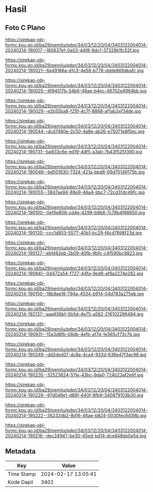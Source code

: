 # Hasil

## Foto C Plano

https://sirekap-obj-formc.kpu.go.id/ba29/pemilu/pdpr/34/03/12/20/04/3403122004014-20240214-190017--160637ef-0a03-44f8-8dc1-37328b1fc52f.jpg

https://sirekap-obj-formc.kpu.go.id/ba29/pemilu/pdpr/34/03/12/20/04/3403122004014-20240214-190021--6a49186a-d1c3-4e58-b778-ddde869dbafc.jpg

https://sirekap-obj-formc.kpu.go.id/ba29/pemilu/pdpr/34/03/12/20/04/3403122004014-20240214-190025--4f94517b-54b6-48ae-b4ec-46702e4964bb.jpg

https://sirekap-obj-formc.kpu.go.id/ba29/pemilu/pdpr/34/03/12/20/04/3403122004014-20240214-190029--e2b55ba8-f25f-4c7f-8868-af1ab2ef34de.jpg

https://sirekap-obj-formc.kpu.go.id/ba29/pemilu/pdpr/34/03/12/20/04/3403122004014-20240214-190544--dcd7480e-2c50-4a8e-ab26-e75071e8f0ec.jpg

https://sirekap-obj-formc.kpu.go.id/ba29/pemilu/pdpr/34/03/12/20/04/3403122004014-20240214-190731--ba933c6e-ed19-4df5-a3ab-7b43f525f390.jpg

https://sirekap-obj-formc.kpu.go.id/ba29/pemilu/pdpr/34/03/12/20/04/3403122004014-20240214-190049--bd501630-7324-421a-bbd6-09d70149175b.jpg

https://sirekap-obj-formc.kpu.go.id/ba29/pemilu/pdpr/34/03/12/20/04/3403122004014-20240214-190055--38d7ae94-88e9-46a4-bbc7-72cd31dc49fc.jpg

https://sirekap-obj-formc.kpu.go.id/ba29/pemilu/pdpr/34/03/12/20/04/3403122004014-20240214-190100--0ef6e806-cd4e-4299-b9b8-7c78b4f66650.jpg

https://sirekap-obj-formc.kpu.go.id/ba29/pemilu/pdpr/34/03/12/20/04/3403122004014-20240214-190120--ccc1d853-5577-40b1-bc29-f4cd7898f23d.jpg

https://sirekap-obj-formc.kpu.go.id/ba29/pemilu/pdpr/34/03/12/20/04/3403122004014-20240214-190127--ebf482eb-2b09-40fb-9bfc-c4f590bc9823.jpg

https://sirekap-obj-formc.kpu.go.id/ba29/pemilu/pdpr/34/03/12/20/04/3403122004014-20240214-190841--04472a54-f727-44fa-9ed9-af8a2274e282.jpg

https://sirekap-obj-formc.kpu.go.id/ba29/pemilu/pdpr/34/03/12/20/04/3403122004014-20240214-190150--18b9ae18-794a-4534-b914-04d783a275eb.jpg

https://sirekap-obj-formc.kpu.go.id/ba29/pemilu/pdpr/34/03/12/20/04/3403122004014-20240214-192137--aaa936bf-0b5d-4e75-a582-216102296484.jpg

https://sirekap-obj-formc.kpu.go.id/ba29/pemilu/pdpr/34/03/12/20/04/3403122004014-20240214-190931--15a3d8fb-08db-4efb-af7d-1e565cf73c7b.jpg

https://sirekap-obj-formc.kpu.go.id/ba29/pemilu/pdpr/34/03/12/20/04/3403122004014-20240214-190249--dd2ded07-dc8a-4ca4-932d-636e47f3ac98.jpg

https://sirekap-obj-formc.kpu.go.id/ba29/pemilu/pdpr/34/03/12/20/04/3403122004014-20240214-190235--32523624-511e-43bc-9da0-724b23af2e6f.jpg

https://sirekap-obj-formc.kpu.go.id/ba29/pemilu/pdpr/34/03/12/20/04/3403122004014-20240214-190228--97d0d9e1-d86f-440f-8fb9-340879103b30.jpg

https://sirekap-obj-formc.kpu.go.id/ba29/pemilu/pdpr/34/03/12/20/04/3403122004014-20240214-190222--36232db2-8d16-46ae-b824-0030fec6d39b.jpg

https://sirekap-obj-formc.kpu.go.id/ba29/pemilu/pdpr/34/03/12/20/04/3403122004014-20240214-190216--dec24947-be30-45ed-bd14-dce848de0e5d.jpg


## Metadata

| Key        | Value               |
| ---------- | ------------------- |
| Time Stamp | 2024-02-17 13:05:41 |
| Kode Dapil | 3401                |



